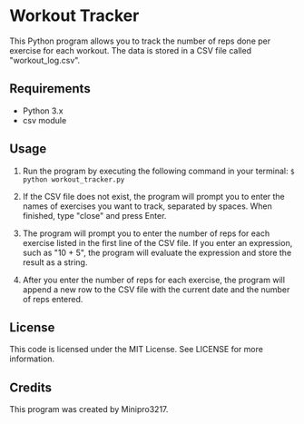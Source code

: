 # Workout Tracker

This Python program allows you to track the number of reps done per exercise for each workout. The data is stored in a CSV file called "workout_log.csv".

## Requirements

- Python 3.x
- csv module

## Usage

1. Run the program by executing the following command in your terminal: 
```$ python workout_tracker.py```

2. If the CSV file does not exist, the program will prompt you to enter the names of exercises you want to track, separated by spaces. When finished, type "close" and press Enter.

3. The program will prompt you to enter the number of reps for each exercise listed in the first line of the CSV file. If you enter an expression, such as "10 + 5", the program will evaluate the expression and store the result as a string.

4. After you enter the number of reps for each exercise, the program will append a new row to the CSV file with the current date and the number of reps entered.

## License
This code is licensed under the MIT License. See LICENSE for more information.

## Credits
This program was created by Minipro3217.